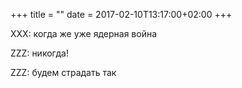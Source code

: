+++
title = ""
date = 2017-02-10T13:17:00+02:00
+++

XXX: когда же уже ядерная война


ZZZ: никогда!


ZZZ: будем страдать так



